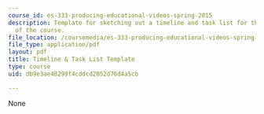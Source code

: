 ```yaml
---
course_id: es-333-producing-educational-videos-spring-2015
description: Template for sketching out a timeline and task list for the final project
  of the course.
file_location: /coursemedia/es-333-producing-educational-videos-spring-2015/db9e3ae48299f4cddcd2052d76d4a5cb_MITES_333S15_project-plan.pdf
file_type: application/pdf
layout: pdf
title: Timeline & Task List Template
type: course
uid: db9e3ae48299f4cddcd2052d76d4a5cb

---
```

None